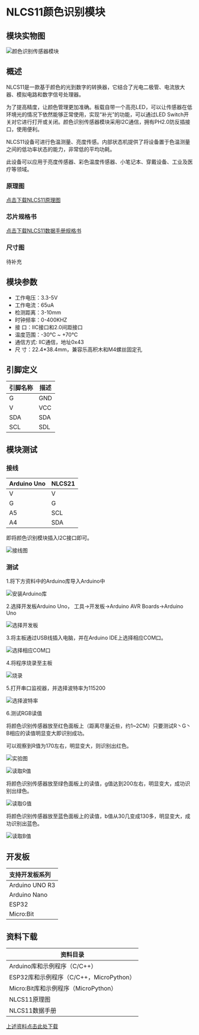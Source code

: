 # NLCS11颜色识别模块

## 模块实物图

![颜色识别传感器模块](color_sensor_nlcs11.jpg )

## 概述

NLCS11是一款基于颜色的光到数字的转换器，它结合了光电二极管、电流放大器、模拟电路和数字信号处理器。

为了提高精度，让颜色管理更加准确。板载自带一个高亮LED，可以让传感器在低环境光的情况下依然能够正常使用，实现“补光”的功能，可以通过LED Switch开关对它进行打开或关闭。颜色识别传感器模块采用I2C通信，拥有PH2.0防反插接口，使用便利。

NLCS11设备可进行色温测量、亮度传感。内部状态机提供了将设备置于色温测量之间的低功率状态的能力，非常低的平均功耗。

此设备可以应用于亮度传感器、彩色温度传感器、小笔记本、穿戴设备、工业及医疗等领域。

### 原理图

[点击下载NLCS11原理图](zh-cn/ph2.0_sensors/smart_module/color_sensor_nlcs11/NLCS11_sch.pdf ':ignore')

### 芯片规格书

[点击下载NLCS11数据手册规格书](zh-cn/ph2.0_sensors/smart_module/color_sensor_nlcs11/NLCS11_datasheet.pdf ':ignore')

### 尺寸图

待补充

## 模块参数

- 工作电压：3.3-5V
- 工作电流：65uA
- 检测距离：3-10mm
- 时钟频率：0-400KHZ
- 接 口：IIC接口和2.0间距接口
- 温度范围：-30℃ ~ +70℃
- 通信方式:  IIC通信，地址0x43
- 尺 寸：22.4*38.4mm，兼容乐高积木和M4螺丝固定孔

## 引脚定义

| 引脚名称 | 描述        |
| -------- | ----------- |
| G        | GND     |
| V        | VCC  |
| SDA      | SDA |
| SCL      | SDL |

## 模块测试

### 接线

| Arduino Uno | NLCS21 |
| ----------- | ------ |
| V           | V      |
| G           | G      |
| A5          | SCL    |
| A4          | SDA    |

即将颜色识别模块插入I2C接口即可。

![接线图](1.jpg)

### 测试

1.将下方资料中的Arduino库导入Arduino中

![安装Arduino库](1.gif)

2.选择开发板Arduino Uno，
工具->开发板->Arduino AVR Boards->Arduino Uno

![选择开发板](3.png)

3.将主板通过USB线插入电脑，并在Arduino IDE上选择相应COM口。

![选择相应COM口](4.png)

4.将程序烧录至主板

![烧录](5.png)

5.打开串口监视器，并选择波特率为115200

![选择波特率](14.png)

6.测试RGB读值

将颜色识别传感器放至红色面板上（距离尽量近些，约1~2CM）只要测试R丶G丶B相应的读值明显变大即识别成功。

可以观察到R值为170左右，明显变大，则识别出红色。

![实验图](10.png)

![读取R值](8.png)

将颜色识别传感器放至绿色面板上的读值，g值达到200左右，明显变大，成功识别出绿色。

![读取G值](11.png)

将颜色识别传感器放至蓝色面板上的读值，b值从30几变成130多，明显变大，成功识别出蓝色。

![读取B值](12.png)

## 开发板

| 支持开发板系列 |
| :------------- |
| Arduino UNO R3 |
| Arduino Nano   |
| ESP32          |
| Micro:Bit      |

## 资料下载

| 资料目录                                |
| --------------------------------------- |
| Arduino库和示例程序（C/C++）            |
| ESP32库和示例程序（C/C++，MicroPython） |
| Micro:Bit库和示例程序（MicroPython）    |
| NLCS11原理图                            |
| NLCS11数据手册                          |

[上述资料点击此处下载](zh-cn/ph2.0_sensors/smart_module/color_sensor_nlcs11/data_collection.zip ':ignore')
